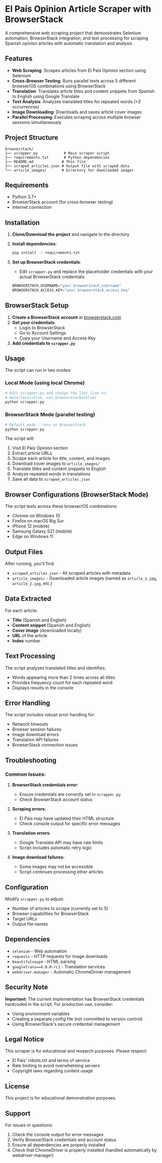 # El País Opinion Article Scraper with BrowserStack

A comprehensive web scraping project that demonstrates Selenium automation, BrowserStack integration, and text processing for scraping Spanish opinion articles with automatic translation and analysis.

## Features

- **Web Scraping**: Scrapes articles from El País Opinion section using Selenium
- **Cross-Browser Testing**: Runs parallel tests across 5 different browser/OS combinations using BrowserStack
- **Translation**: Translates article titles and content snippets from Spanish to English using Google Translate
- **Text Analysis**: Analyzes translated titles for repeated words (>2 occurrences)
- **Image Downloading**: Downloads and saves article cover images
- **Parallel Processing**: Executes scraping across multiple browser sessions simultaneously

## Project Structure

```
browserstack/
├── scrapper.py            # Main scraper script
├── requirements.txt       # Python dependencies
├── README.md             # This file
├── scraped_articles.json # Output file with scraped data
└── article_images/       # Directory for downloaded images
```

## Requirements

- Python 3.7+
- BrowserStack account (for cross-browser testing)
- Internet connection

## Installation

1. **Clone/Download the project** and navigate to the directory

2. **Install dependencies**:
   ```bash
   pip install -r requirements.txt
   ```

3. **Set up BrowserStack credentials**:
   - Edit `scrapper.py` and replace the placeholder credentials with your actual BrowserStack credentials:
   ```python
   BROWSERSTACK_USERNAME="your_browserstack_username"
   BROWSERSTACK_ACCESS_KEY="your_browserstack_access_key"
   ```

## BrowserStack Setup

1. **Create a BrowserStack account** at [browserstack.com](https://www.browserstack.com/)
2. **Get your credentials**:
   - Login to BrowserStack
   - Go to Account Settings
   - Copy your Username and Access Key
3. **Add credentials to `scrapper.py`**

## Usage

The script can run in two modes:

### Local Mode (using local Chrome)
```bash
# Edit scrapper.py and change the last line to:
# main(local=True, use_browserstack=False)
python scrapper.py
```

### BrowserStack Mode (parallel testing)
```bash
# Default mode - runs on BrowserStack
python scrapper.py
```

The script will:
1. Visit El País Opinion section
2. Extract article URLs
3. Scrape each article for title, content, and images
4. Download cover images to `article_images/`
5. Translate titles and content snippets to English
6. Analyze repeated words in translations
7. Save all data to `scraped_articles.json`

## Browser Configurations (BrowserStack Mode)

The script tests across these browser/OS combinations:
- Chrome on Windows 10
- Firefox on macOS Big Sur
- iPhone 12 (mobile)
- Samsung Galaxy S21 (mobile)
- Edge on Windows 11

## Output Files

After running, you'll find:
- `scraped_articles.json` - All scraped articles with metadata
- `article_images/` - Downloaded article images (named as `article_1.jpg`, `article_2.jpg`, etc.)

## Data Extracted

For each article:
- **Title** (Spanish and English)
- **Content snippet** (Spanish and English)
- **Cover image** (downloaded locally)
- **URL** of the article
- **Index** number

## Text Processing

The script analyzes translated titles and identifies:
- Words appearing more than 2 times across all titles
- Provides frequency count for each repeated word
- Displays results in the console

## Error Handling

The script includes robust error handling for:
- Network timeouts
- Browser session failures
- Image download errors
- Translation API failures
- BrowserStack connection issues

## Troubleshooting

### Common Issues:

1. **BrowserStack credentials error**:
   - Ensure credentials are correctly set in `scrapper.py`
   - Check BrowserStack account status

2. **Scraping errors**:
   - El País may have updated their HTML structure
   - Check console output for specific error messages

3. **Translation errors**:
   - Google Translate API may have rate limits
   - Script includes automatic retry logic

4. **Image download failures**:
   - Some images may not be accessible
   - Script continues processing other articles

## Configuration

Modify `scrapper.py` to adjust:
- Number of articles to scrape (currently set to 5)
- Browser capabilities for BrowserStack
- Target URLs
- Output file names

## Dependencies

- `selenium` - Web automation
- `requests` - HTTP requests for image downloads
- `beautifulsoup4` - HTML parsing
- `googletrans==4.0.0-rc1` - Translation services
- `webdriver-manager` - Automatic ChromeDriver management

## Security Note

**Important**: The current implementation has BrowserStack credentials hardcoded in the script. For production use, consider:
- Using environment variables
- Creating a separate config file (not committed to version control)
- Using BrowserStack's secure credential management

## Legal Notice

This scraper is for educational and research purposes. Please respect:
- El País' robots.txt and terms of service
- Rate limiting to avoid overwhelming servers
- Copyright laws regarding content usage

## License

This project is for educational demonstration purposes.

## Support

For issues or questions:
1. Check the console output for error messages
2. Verify BrowserStack credentials and account status
3. Ensure all dependencies are properly installed
4. Check that ChromeDriver is properly installed (handled automatically by webdriver-manager) 